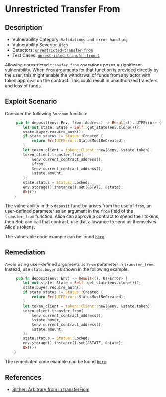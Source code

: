 # Unrestricted Transfer From

## Description

- Vulnerability Category: `Validations and error handling`
- Vulnerability Severity: `High`
- Detectors: [`unrestricted-transfer-from`](https://github.com/CoinFabrik/scout-soroban/tree/main/detectors/unrestricted-transfer-from)
- Test Cases: [`unrestricted-transfer-from-1`](https://github.com/CoinFabrik/scout-soroban/tree/main/test-cases/unrestricted-transfer-from/unrestricted-transfer-from-1)

Allowing unrestricted `transfer_from` operations poses a significant vulnerability. When `from` arguments for that function is provided directly by the user, this might enable the withdrawal of funds from any actor with token approval on the contract. This could result in unauthorized transfers and loss of funds. 

## Exploit Scenario

Consider the following `Soroban` function:

```rust
     pub fn deposit(env: Env, from: Address) -> Result<(), UTFError> {
        let mut state: State = Self::get_state(env.clone())?;
        state.buyer.require_auth();
        if state.status != Status::Created {
            return Err(UTFError::StatusMustBeCreated);
        }
        let token_client = token::Client::new(&env, &state.token);
        token_client.transfer_from(
            &env.current_contract_address(),
            &from,
            &env.current_contract_address(),
            &state.amount,
        );
        state.status = Status::Locked;
        env.storage().instance().set(&STATE, &state);
        Ok(())
    }
```

The vulnerability in this `deposit` function arises from the use of `from`, an user-defined parameter as an argument in the `from` field of the `transfer_from` function. Alice can approve a contract to spend their tokens, then Bob can call that contract, use that allowance to send as themselves Alice's tokens.

The vulnerable code example can be found [`here`](https://github.com/CoinFabrik/scout-soroban/tree/main/test-cases/unrestricted-transfer-from/unrestricted-transfer-from-1/vulnerable-example).

## Remediation

Avoid using user-defined arguments as `from` parameter in `transfer_from`. Instead, use `state.buyer` as shown in the following example.

```rust
     pub fn deposit(env: Env) -> Result<(), UTFError> {
        let mut state: State = Self::get_state(env.clone())?;
        state.buyer.require_auth();
        if state.status != Status::Created {
            return Err(UTFError::StatusMustBeCreated);
        }
        let token_client = token::Client::new(&env, &state.token);
        token_client.transfer_from(
            &env.current_contract_address(),
            &state.buyer,
            &env.current_contract_address(),
            &state.amount,
        );
        state.status = Status::Locked;
        env.storage().instance().set(&STATE, &state);
        Ok(())
    }
```

The remediated code example can be found [`here`](https://github.com/CoinFabrik/scout-soroban/tree/main/test-cases/unrestricted-transfer-from/unrestricted-transfer-from-1/remediated-example).

## References

- [Slither: Arbitrary from in transferFrom](https://github.com/crytic/slither/wiki/Detector-Documentation#arbitrary-from-in-transferfrom)